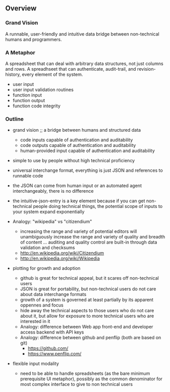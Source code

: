 ## Overview

### Grand Vision 

A runnable, user-friendly and intuitive data bridge between non-technical humans and programmers.

### A Metaphor

A spreadsheet that can deal with arbitrary data structures, not just columns and rows.
A spreadhseet that can authenticate, audit-trail, and revision-history, every element of the system.
   * user input
   * user input validation routines
   * function input
   * function output
   * function code integrity

### Outline

* grand vision ;; a bridge between humans and structured data
    * code inputs capable of authentication and auditability
    * code outputs capable of authentication and auditability
    * human-provided input capable of authentication and auditability

* simple to use by people without high technical proficiency
* universal interchange format, everything is just JSON and references to runnable code
* the JSON can come from human input or an automated agent interchangeably, there is no difference

* the intuitive-json-entry is a key element because if you can get non-technical people doing technical things, the potential scope of inputs to your system expand exponentially
* Analogy: "wikipedia" vs "citizendium" 
    * increasing the range and variety of potential editors will unambiguously increase the range and variety of quality and breadth of content ... auditing and quality control are built-in through data validation and checksums
    * http://en.wikipedia.org/wiki/Citizendium
    * http://en.wikipedia.org/wiki/Wikipedia

* plotting for growth and adoption
    * github is great for technical appeal, but it scares off non-technical users
    * JSON is great for portability, but non-technical users do not care about data interchange formats
    * growth of a system is governed at least partially by its apparent oppennes and focus
    * hide away the technical aspects to those users who do not care about it, but allow for exposure to more technical users who are interested in it
    * Analogy: difference between Web app front-end and developer access backend with API keys
    * Analogy: difference between github and penflip (both are based on git)
        * https://github.com/
        * https://www.penflip.com/

* flexible input modality
    * need to be able to handle spreadsheets (as the bare minimum prerequisite UI metaphor), possibly as the common denominator for most complex interface to give to non technical users
  
